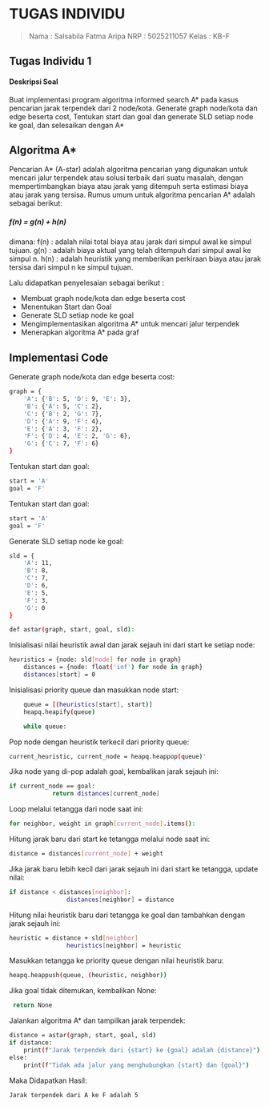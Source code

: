 # TUGAS INDIVIDU
> Nama    : Salsabila Fatma Aripa
> NRP     : 5025211057
> Kelas   : KB-F

## Tugas Individu 1
#### Deskripsi Soal
Buat implementasi program algoritma informed search A* pada kasus pencarian jarak terpendek dari 2 node/kota. Generate graph node/kota dan edge beserta cost, Tentukan start dan goal dan generate SLD setiap node ke goal, dan selesaikan dengan A*

## Algoritma A*
Pencarian A* (A-star) adalah algoritma pencarian yang digunakan untuk mencari jalur terpendek atau solusi terbaik dari suatu masalah, dengan mempertimbangkan biaya atau jarak yang ditempuh serta estimasi biaya atau jarak yang tersisa. Rumus umum untuk algoritma pencarian A* adalah sebagai berikut: 
##### f(n) = g(n) + h(n)
dimana: 
f(n) : adalah nilai total biaya atau jarak dari simpul awal ke simpul tujuan.
g(n) : adalah biaya aktual yang telah ditempuh dari simpul awal  ke simpul n. 
h(n)  : adalah heuristik yang memberikan perkiraan biaya atau jarak tersisa dari simpul n ke simpul tujuan.

Lalu didapatkan penyelesaian sebagai berikut :
- Membuat graph node/kota dan edge beserta cost
- Menentukan Start dan Goal
- Generate SLD setiap node ke goal
- Mengimplementasikan algoritma A* untuk mencari jalur terpendek
- Menerapkan algoritma A* pada graf

## Implementasi Code

Generate graph node/kota dan edge beserta cost:

```sh
graph = {
    'A': {'B': 5, 'D': 9, 'E': 3},
    'B': {'A': 5, 'C': 2},
    'C': {'B': 2, 'G': 7},
    'D': {'A': 9, 'F': 4},
    'E': {'A': 3, 'F': 2},
    'F': {'D': 4, 'E': 2, 'G': 6},
    'G': {'C': 7, 'F': 6}
}
```

Tentukan start dan goal:

```sh
start = 'A'
goal = 'F'
```
Tentukan start dan goal:

```sh
start = 'A'
goal = 'F'
```
Generate SLD setiap node ke goal:

```sh
sld = {
    'A': 11,
    'B': 8,
    'C': 7,
    'D': 6,
    'E': 5,
    'F': 3,
    'G': 0
}
```
```sh
def astar(graph, start, goal, sld):
```
Inisialisasi nilai heuristik awal dan jarak sejauh ini dari start ke setiap node:

```sh
heuristics = {node: sld[node] for node in graph}
    distances = {node: float('inf') for node in graph}
    distances[start] = 0

```
Inisialisasi priority queue dan masukkan node start:

```sh
    queue = [(heuristics[start], start)]
    heapq.heapify(queue)

    while queue:
```
Pop node dengan heuristik terkecil dari priority queue:

```sh
current_heuristic, current_node = heapq.heappop(queue)'
```
Jika node yang di-pop adalah goal, kembalikan jarak sejauh ini:

```sh
if current_node == goal:
            return distances[current_node]
```
Loop melalui tetangga dari node saat ini:

```sh
for neighbor, weight in graph[current_node].items():
```
Hitung jarak baru dari start ke tetangga melalui node saat ini:

```sh
distance = distances[current_node] + weight
```
Jika jarak baru lebih kecil dari jarak sejauh ini dari start ke tetangga, update nilai:

```sh
if distance < distances[neighbor]:
                distances[neighbor] = distance
```
Hitung nilai heuristik baru dari tetangga ke goal dan tambahkan dengan jarak sejauh ini:

```sh
heuristic = distance + sld[neighbor]
                heuristics[neighbor] = heuristic
```
Masukkan tetangga ke priority queue dengan nilai heuristik baru:

```sh
heapq.heappush(queue, (heuristic, neighbor))
```
Jika goal tidak ditemukan, kembalikan None:

```sh
 return None
```
Jalankan algoritma A* dan tampilkan jarak terpendek:

```sh
distance = astar(graph, start, goal, sld)
if distance:
    print(f"Jarak terpendek dari {start} ke {goal} adalah {distance}")
else:
    print(f"Tidak ada jalur yang menghubungkan {start} dan {goal}")
```
Maka Didapatkan Hasil:

```sh
Jarak terpendek dari A ke F adalah 5
```
